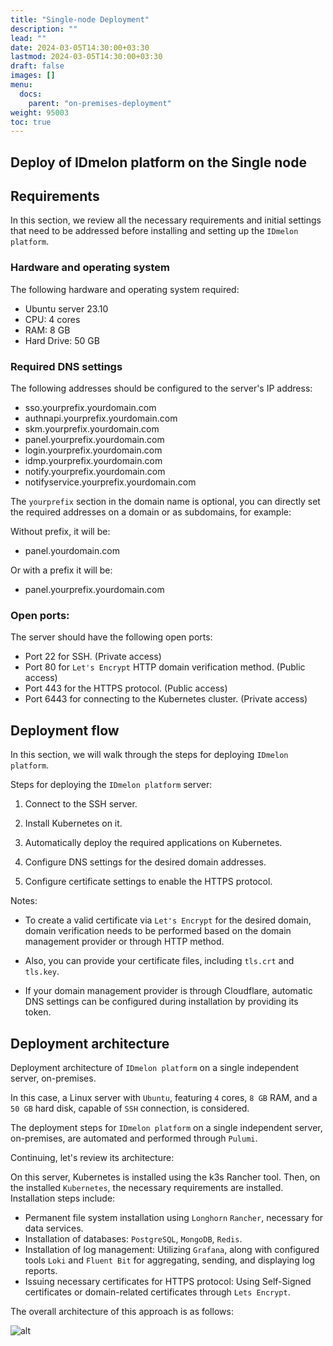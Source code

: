 ```yaml
---
title: "Single-node Deployment"
description: ""
lead: ""
date: 2024-03-05T14:30:00+03:30
lastmod: 2024-03-05T14:30:00+03:30
draft: false
images: []
menu:
  docs:
    parent: "on-premises-deployment"
weight: 95003
toc: true
---
```


## Deploy of IDmelon platform on the Single node

## Requirements

In this section, we review all the necessary requirements and initial settings that need to be addressed before installing and setting up the `IDmelon platform`.

### Hardware and operating system

The following hardware and operating system required:

- Ubuntu server 23.10
- CPU: 4 cores
- RAM: 8 GB
- Hard Drive: 50 GB

### Required DNS settings

The following addresses should be configured to the server's IP address:

- sso.yourprefix.yourdomain.com
- authnapi.yourprefix.yourdomain.com
- skm.yourprefix.yourdomain.com
- panel.yourprefix.yourdomain.com
- login.yourprefix.yourdomain.com
- idmp.yourprefix.yourdomain.com
- notify.yourprefix.yourdomain.com
- notifyservice.yourprefix.yourdomain.com

The `yourprefix` section in the domain name is optional, you can directly set the required addresses on a domain or as subdomains, for example:

Without prefix, it will be:

- panel.yourdomain.com

Or with a prefix it will be:

- panel.yourprefix.yourdomain.com

### Open ports:

The server should have the following open ports:

- Port 22 for SSH. (Private access)
- Port 80 for `Let's Encrypt` HTTP domain verification method. (Public access)
- Port 443 for the HTTPS protocol. (Public access)
- Port 6443 for connecting to the Kubernetes cluster. (Private access)

## Deployment flow

In this section, we will walk through the steps for deploying `IDmelon platform`.

Steps for deploying the `IDmelon platform` server:

1. Connect to the SSH server.

2. Install Kubernetes on it.

3. Automatically deploy the required applications on Kubernetes.

4. Configure DNS settings for the desired domain addresses.

5. Configure certificate settings to enable the HTTPS protocol.

Notes:

- To create a valid certificate via `Let's Encrypt` for the desired domain, domain verification needs to be performed based on the domain management provider or through HTTP method.

- Also, you can provide your certificate files, including `tls.crt` and `tls.key`.

- If your domain management provider is through Cloudflare, automatic DNS settings can be configured during installation by providing its token.

## Deployment architecture

Deployment architecture of `IDmelon platform` on a single independent server, on-premises.

In this case, a Linux server with `Ubuntu`, featuring `4` cores, `8 GB` RAM, and a `50 GB` hard disk, capable of `SSH` connection, is considered.

The deployment steps for `IDmelon platform` on a single independent server, on-premises, are automated and performed through `Pulumi`.

Continuing, let's review its architecture:

On this server, Kubernetes is installed using the k3s Rancher tool.
Then, on the installed `Kubernetes`, the necessary requirements are installed. Installation steps include:

- Permanent file system installation using `Longhorn` `Rancher`, necessary for data services.
- Installation of databases: `PostgreSQL`, `MongoDB`, `Redis`.
- Installation of log management: Utilizing `Grafana`, along with configured tools `Loki` and `Fluent Bit` for aggregating, sending, and displaying log reports.
- Issuing necessary certificates for HTTPS protocol: Using Self-Signed certificates or domain-related certificates through `Lets Encrypt`.

The overall architecture of this approach is as follows:

![alt](/images/vendor/deploy/idmelon_cloud_02.svg)
